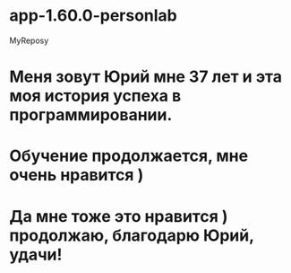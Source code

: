 # app-1.60.0-personlab
MyReposy
# Меня зовут Юрий мне 37 лет и эта моя история успеха в программировании.
# Обучение продолжается, мне очень нравится )
# Да мне тоже это нравится ) продолжаю, благодарю Юрий, удачи!
